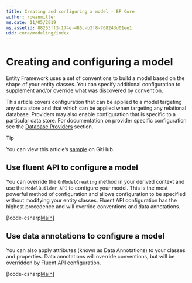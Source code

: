 ```yaml
---
title: Creating and configuring a model - EF Core
author: rowanmiller
ms.date: 11/05/2019
ms.assetid: 88253ff3-174e-485c-b3f8-768243d01ee1
uid: core/modeling/index
---
```

# Creating and configuring a model

Entity Framework uses a set of conventions to build a model based on the shape of your entity classes. You can specify additional configuration to supplement and/or override what was discovered by convention.

This article covers configuration that can be applied to a model targeting any data store and that which can be applied when targeting any relational database. Providers may also enable configuration that is specific to a particular data store. For documentation on provider specific configuration see the [Database Providers](../providers/index.md) section.

> [!TIP]  
> You can view this article’s [sample](https://github.com/dotnet/EntityFramework.Docs/tree/master/samples) on GitHub.

## Use fluent API to configure a model

You can override the `OnModelCreating` method in your derived context and use the `ModelBuilder API` to configure your model. This is the most powerful method of configuration and allows configuration to be specified without modifying your entity classes. Fluent API configuration has the highest precedence and will override conventions and data annotations.

[!code-csharp[Main](../../../samples/core/Modeling/FluentAPI/Required.cs?highlight=11-13)]

## Use data annotations to configure a model

You can also apply attributes (known as Data Annotations) to your classes and properties. Data annotations will override conventions, but will be overridden by Fluent API configuration.

[!code-csharp[Main](../../../samples/core/Modeling/DataAnnotations/Required.cs?highlight=14)]
